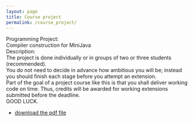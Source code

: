 ```yaml
---
layout: page
title: Course project
permalink: /course_project/
---
```


Programming Project:<br>
Compiler construction for MiniJava<br>
Description:<br>
The project is done individually or in groups of two or three students (recommended).<br>
You do not need to decide in advance how ambitious you will be; instead you should finish each stage
before you attempt an extension.<br>
Part of the goal of a project course like this is that you shall deliver working code on time. Thus,
credits will be awarded for working extensions submitted before the deadline.<br>
GOOD LUCK.<br>

* [ download the pdf file ](/static_files/materials/pro/ProgrammingProject.pdf)



